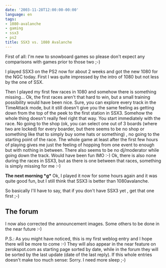 ```yaml
---
date: '2003-11-28T12:00:00-00:00'
language: en
tags:
- 1080-avalanche
- gaming
- ssx3
- ps2
title: SSX3 vs. 1080 Avalanche
---
```


First of all: I'm new to snowboard games so please don't expect any comparisons with games prior to those two ;-)

I played SSX3 on the PS2 now for about 2 weeks and got the new 1080 for the NGC today. First I was quite impressed by the intro of 1080 but not less by the one of SSX.

Then I played my first few races in 1080 and somehow there is something missing... Ok, the first races aren't that hard to win, but a small training possibility would have been nice. Sure, you can explore every track in the TimeAttack mode, but it still doesn't give you the same feeling as getting down from the top of the peek to the first station in SSX3. Somehow the whole thing doesn't really feel right that way. You start immediately with the race. No going to the shop (ok, you can select one out of 3 boards (where two are locked) for every boarder, but there seems to be no shop or something like that to simply buy some hats or something) , no going to the starting point of the race. The whole game at least after the first few hours of playing gives me just the feeling of hopping from one event to enough but with nothing in between. There also seems to be no dj/moderator while going down the track. Would have been fun IMO :-) Ok, there is also none during the races in SSX3, but as there is one between that races, something is simply missing for me :-)

**The next morning \*g\*** Ok, I played it now for some hours again and it was quite good fun, but I still think that SSX3 is better than 1080avalanche.

So basically I'll have to say, that if you don't have SSX3 yet , get that one first ;-)

## The forum

I now also corrected the announcement images. Some others to be done in the near future :-)

P.S.: As you might have noticed, this is my first weblog entry and I hope there will be more to come :-)
They will also appear in the near feature on zerokspot.com as starting page sorted by date, while in the forum they will be sorted by the last update (date of the last reply).
If this whole entries doesn't make too much sense: Sorry. I need more sleep ;-)
